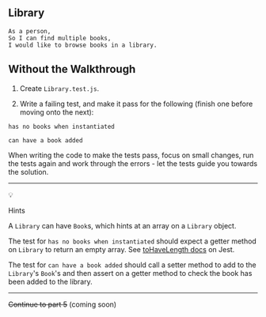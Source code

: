 ## Library

```
As a person,
So I can find multiple books,
I would like to browse books in a library.
```

## Without the Walkthrough

1. Create `Library.test.js`.

2. Write a failing test, and make it pass for the following (finish one before moving onto the next):

```
has no books when instantiated
```

```
can have a book added
```

When writing the code to make the tests pass, focus on small changes, run the tests again and work through the errors - let the tests guide you towards the solution.

***
:bulb:

Hints

A `Library` can have `Book`s, which hints at an array on a `Library` object.

The test for `has no books when instantiated` should expect a getter method on `Library` to return an empty array. See [toHaveLength docs](https://facebook.github.io/jest/docs/expect.html#tohavelengthnumber) on Jest.

The test for `can have a book added` should call a setter method to add to the `Library`'s `Book`'s and then assert on a getter method to check the book has been added to the library.
***

~~Continue to part 5~~ (coming soon)